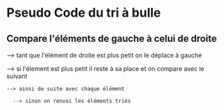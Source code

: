# Pseudo Code du tri à bulle 

## Compare l'éléments de gauche à celui de droite

--> tant que l'élément de droite est plus petit on le déplace à gauche

  --> si l'élement est plus petit il reste à sa place et on compare avec le suivant 

    --> ainsi de suite avec chaque élément 

      --> sinon on renvoi les éléments triés

